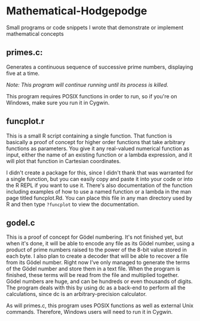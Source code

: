 # Mathematical-Hodgepodge
Small programs or code snippets I wrote that demonstrate or implement mathematical concepts

## primes.c:

Generates a continuous sequence of successive prime numbers, displaying five at a time.

*Note: This program will continue running until its process is killed.*

This program requires POSIX functions in order to run, so if you're on Windows, make sure you run it in Cygwin.

## funcplot.r

This is a small R script containing a single function. That function is basically a proof of concept for higher order functions that take arbitrary functions as parameters. You give it any real-valued numerical function as input, either the name of an existing function or a lambda expression, and it will plot that function in Cartesian coordinates.

I didn't create a package for this, since I didn't thank that was warranted for a single function, but you can easily copy and paste it into your code or into the R REPL if you want to use it. There's also documentation of the function including examples of how to use a named function or a lambda in the man page titled funcplot.Rd. You can place this file in any man directory used by R and then type `?funcplot` to view the documentation.

## godel.c

This is a proof of concept for Gödel numbering. It's not finished yet, but when it's done, it will be able to encode any file as its Gödel number, using a product of prime numbers raised to the power of the 8-bit value stored in each byte. I also plan to create a decoder that will be able to recover a file from its Gödel number. Right now I've only managed to generate the terms of the Gödel number and store them in a text file. When the program is finished, these terms will be read from the file and multiplied together. Gödel numbers are huge, and can be hundreds or even thousands of digits. The program deals with this by using dc as a back-end to perform all the calculations, since dc is an arbitrary-precision calculator.

As will primes.c, this program uses POSIX functions as well as external Unix commands. Therefore, Windows users will need to run it in Cygwin.
